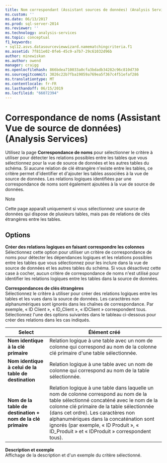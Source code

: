 ```yaml
---
title: Nom correspondant (Assistant sources de données) (Analysis Services) | Microsoft Docs
ms.custom: ''
ms.date: 06/13/2017
ms.prod: sql-server-2014
ms.reviewer: ''
ms.technology: analysis-services
ms.topic: conceptual
f1_keywords:
- sql12.asvs.datasourceviewwizard.namematchingcriteria.f1
ms.assetid: 7f811e02-0fe6-45c9-a7b7-29c61032d96b
author: minewiskan
ms.author: owend
manager: craigg
ms.openlocfilehash: 866bdea710033a0cfa3bdadb34282c96c810d730
ms.sourcegitcommit: 3026c22b7fba19059a769ea5f367c4f51efaf286
ms.translationtype: MT
ms.contentlocale: fr-FR
ms.lasthandoff: 06/15/2019
ms.locfileid: "66072394"
---
```

# <a name="name-matching-data-source-view-wizard-analysis-services"></a>Correspondance de noms (Assistant Vue de source de données) (Analysis Services)
  Utilisez la page **Correspondance de noms** pour sélectionner le critère à utiliser pour détecter les relations possibles entre les tables que vous sélectionnez pour la vue de source de données et les autres tables du schéma. Si aucune relation de clé étrangère n'existe entre les tables, ce critère permet d'identifier et d'ajouter les tables associées à la vue de source de données. Les relations logiques identifiées par une correspondance de noms sont également ajoutées à la vue de source de données.  
  
> [!NOTE]  
>  Cette page apparaît uniquement si vous sélectionnez une source de données qui dispose de plusieurs tables, mais pas de relations de clés étrangères entre les tables.  
  
## <a name="options"></a>Options  
 **Créer des relations logiques en faisant correspondre les colonnes**  
 Sélectionnez cette option pour utiliser un critère de correspondance de noms pour détecter les dépendances logiques et les relations possibles entre les tables que vous sélectionnez pour les inclure dans la vue de source de données et les autres tables du schéma. Si vous désactivez cette case à cocher, aucun critère de correspondance de noms n'est utilisé pour identifier les relations logiques entre les tables dans la source de données.  
  
 **Correspondances de clés étrangères**  
 Sélectionnez le critère à utiliser pour créer des relations logiques entre les tables et les vues dans la source de données. Les caractères non alphanumériques sont ignorés dans les chaînes de correspondance. Par exemple, « ID Client », « ID_Client », « IDClient » correspondent tous. Sélectionnez l'une des options suivantes dans le tableau ci-dessous pour créer des relations dans les cas indiqués.  
  
|Select|Élément créé|  
|------------|---------------|  
|**Nom identique à la clé primaire**|Relation logique à une table avec un nom de colonne qui correspond au nom de la colonne clé primaire d'une table sélectionnée.|  
|**Nom identique à celui de la table de destination**|Relation logique à une table avec un nom de colonne qui correspond au nom de la table sélectionnée.|  
|**Nom de la table de destination + nom de la clé primaire**|Relation logique à une table dans laquelle un nom de colonne correspond au nom de la table sélectionné concaténé avec le nom de la colonne clé primaire de la table sélectionnée (dans cet ordre). Les caractères non alphanumériques dans la concaténation sont ignorés (par exemple, « ID Produit », « ID_Produit » et « IDProduit » correspondent tous).|  
  
 **Description et exemple**  
 Affichage de la description et d'un exemple du critère sélectionné.  
  
  
